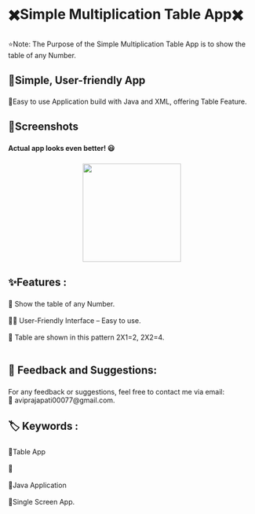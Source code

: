 <h1 align="left">✖️Simple Multiplication Table App✖️</h1>

###

<p align="left">⭐Note: The Purpose of the Simple Multiplication Table App is to show the table of any Number.</p>

###

<h2 align="left">📱Simple, User-friendly App</h2>

###

<p align="left">📲Easy to use Application build with Java and XML, offering Table Feature.</p>

###

<h2 align="left">📸Screenshots</h2>

###
**Actual app looks even better! 😃**

###

<div align="center">
  <img height="200" src=""  />
</div>

###

<h2 align="left">✨Features :</h2>

###

<p align="left">🔢 Show the table of any Number.<br><br>👩‍🏫 User-Friendly Interface – Easy to use.<br><br>📖 Table are shown in this pattern 2X1=2, 2X2=4.<br><br></p>



###

<h2 align="left">💬 Feedback and Suggestions:</h2>

###

<p align="left">For any feedback or suggestions, feel free to contact me via email:<br>📧 aviprajapati00077@gmail.com.</p>

###

<h2 align="left">🏷️ Keywords :</h2>

###

<p align="left">🔸Table App<br><br>🔸<br><br>🔸Java Application<br><br>🔸Single Screen App.</p>


###
